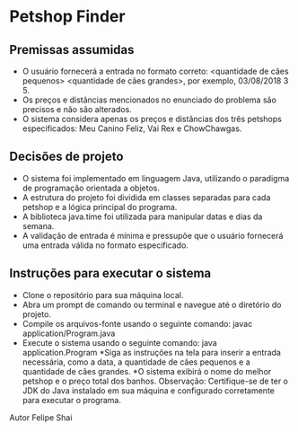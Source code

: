 # Petshop Finder
## Premissas assumidas
* O usuário fornecerá a entrada no formato correto: <data> <quantidade de cães pequenos> <quantidade de cães grandes>, por exemplo, 03/08/2018 3 5.
* Os preços e distâncias mencionados no enunciado do problema são precisos e não são alterados.
* O sistema considera apenas os preços e distâncias dos três petshops especificados: Meu Canino Feliz, Vai Rex e ChowChawgas. 
## Decisões de projeto
* O sistema foi implementado em linguagem Java, utilizando o paradigma de programação orientada a objetos.
* A estrutura do projeto foi dividida em classes separadas para cada petshop e a lógica principal do programa.
* A biblioteca java.time foi utilizada para manipular datas e dias da semana.
* A validação de entrada é mínima e pressupõe que o usuário fornecerá uma entrada válida no formato especificado.
## Instruções para executar o sistema
* Clone o repositório para sua máquina local.
* Abra um prompt de comando ou terminal e navegue até o diretório do projeto.
* Compile os arquivos-fonte usando o seguinte comando:
javac application/Program.java
* Execute o sistema usando o seguinte comando:
java application.Program
*Siga as instruções na tela para inserir a entrada necessária, como a data, a quantidade de cães pequenos e a quantidade de cães grandes.
*O sistema exibirá o nome do melhor petshop e o preço total dos banhos.
Observação: Certifique-se de ter o JDK do Java instalado em sua máquina e configurado corretamente para executar o programa.

Autor
Felipe Shai
